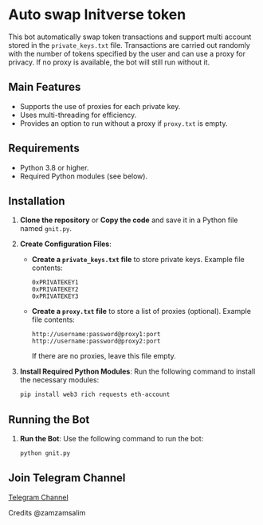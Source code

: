 # Auto swap Initverse token

This bot automatically swap token transactions and support multi account stored in the `private_keys.txt` file. Transactions are carried out randomly with the number of tokens specified by the user and can use a proxy for privacy. If no proxy is available, the bot will still run without it.

## Main Features

- Supports the use of proxies for each private key.
- Uses multi-threading for efficiency.
- Provides an option to run without a proxy if `proxy.txt` is empty.

## Requirements

- Python 3.8 or higher.
- Required Python modules (see below).

## Installation

1. **Clone the repository** or **Copy the code** and save it in a Python file named `gnit.py`.

2. **Create Configuration Files**:

   - **Create a `private_keys.txt` file** to store private keys. Example file contents:
     ```plaintext
     0xPRIVATEKEY1
     0xPRIVATEKEY2
     0xPRIVATEKEY3
     ```

   - **Create a `proxy.txt` file** to store a list of proxies (optional). Example file contents:
     ```plaintext
     http://username:password@proxy1:port
     http://username:password@proxy2:port
     ```

     If there are no proxies, leave this file empty.

3. **Install Required Python Modules**: Run the following command to install the necessary modules:
   ```bash
   pip install web3 rich requests eth-account

## Running the Bot

1. **Run the Bot**: Use the following command to run the bot:
   ```bash
   python gnit.py

## Join Telegram Channel
[Telegram Channel](https://t.me/dasarpemulung)

Credits @zamzamsalim

